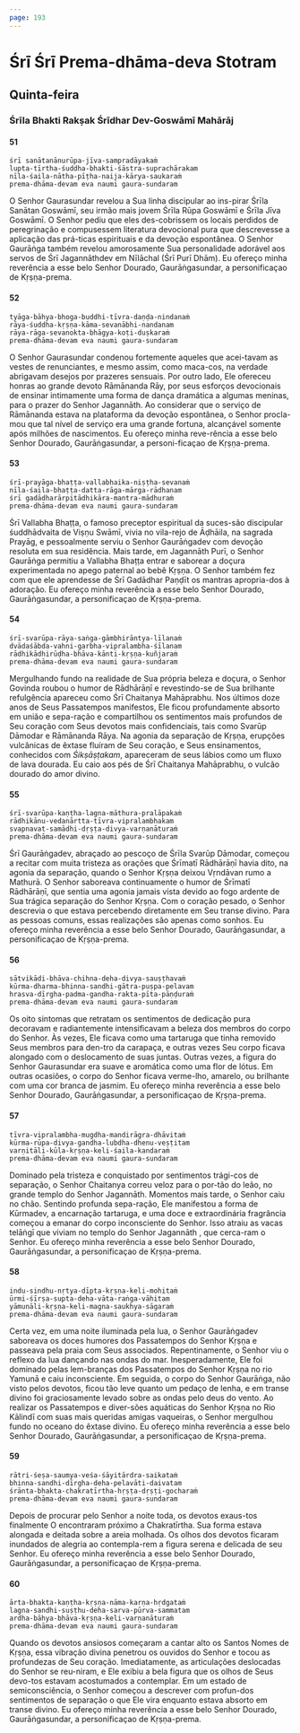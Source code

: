 ```yaml
---
page: 193
---
```


# Śrī Śrī Prema-dhāma-deva Stotram

## Quinta-feira

### Śrīla Bhakti Rakṣak Śrīdhar Dev-Goswāmī Mahārāj

#### 51

    śrī sanātanānurūpa-jīva-sampradāyakaṁ
    lupta-tīrtha-śuddha-bhakti-śāstra-suprachārakam
    nīla-śaila-nātha-pīṭha-naija-kārya-saukaraṁ
    prema-dhāma-devam eva naumi gaura-sundaram

O Senhor Gaurasundar revelou a Sua linha discipular ao ins-pirar Śrīla Sanātan Goswāmī, seu irmão mais jovem Śrīla Rūpa Goswāmī e Śrīla Jīva Goswāmī. O Senhor pediu que eles des-cobrissem os locais perdidos de peregrinação e compusessem literatura devocional pura que descrevesse a aplicação das prá-ticas espirituais e da devoção espontânea. O Senhor Gaurāṅga também revelou amorosamente Sua personalidade adorável aos servos de Śrī Jagannāthdev em Nīlāchal (Śrī Purī Dhām). Eu ofereço minha reverência a esse belo Senhor Dourado, Gaurāṅgasundar, a personificaçao de Kṛṣṇa-prema.

#### 52

    tyāga-bāhya-bhoga-buddhi-tīvra-daṇḍa-nindanaṁ
    rāya-śuddha-kṛṣṇa-kāma-sevanābhi-nandanam
    rāya-rāga-sevanokta-bhāgya-koṭi-duṣkaraṁ
    prema-dhāma-devam eva naumi gaura-sundaram

O Senhor Gaurasundar condenou fortemente aqueles que acei-tavam as vestes de renunciantes, e mesmo assim, como maca-cos, na verdade abrigavam desejos por prazeres sensuais. Por outro lado, Ele ofereceu honras ao grande devoto Rāmānanda Rāy, por seus esforços devocionais de ensinar intimamente uma forma de dança dramática a algumas meninas, para o prazer do Senhor Jagannāth. Ao considerar que o serviço de Rāmānanda estava na plataforma da devoção espontânea, o Senhor procla-mou que tal nível de serviço era uma grande fortuna, alcançável somente após milhões de nascimentos. Eu ofereço minha reve-rência a esse belo Senhor Dourado, Gaurāṅgasundar, a personi-ficaçao de Kṛṣṇa-prema.

#### 53

    śrī-prayāga-bhaṭṭa-vallabhaika-niṣṭha-sevanaṁ
    nīla-śaila-bhaṭṭa-datta-rāga-mārga-rādhanam
    śrī gadādharārpitādhikāra-mantra-mādhuraṁ
    prema-dhāma-devam eva naumi gaura-sundaram

Śrī Vallabha Bhaṭṭa, o famoso preceptor espiritual da suces-são discipular śuddhādvaita de Viṣṇu Swāmī, vivia no vila-rejo de Āḍhāila, na sagrada Prayāg, e pessoalmente serviu o Senhor Gaurāṅgadev com devoção resoluta em sua residência. Mais tarde, em Jagannāth Purī, o Senhor Gaurāṅga permitiu a Vallabha Bhaṭṭa entrar e saborear a doçura experimentada no apego paternal ao bebê Kṛṣṇa. O Senhor também fez com que ele aprendesse de Śrī Gadādhar Paṇḍīt os mantras apropria-dos à adoração. Eu ofereço minha reverência a esse belo Senhor Dourado, Gaurāṅgasundar, a personificaçao de Kṛṣṇa-prema.

#### 54

    śrī-svarūpa-rāya-saṅga-gāmbhirāntya-līlanaṁ
    dvādaśābda-vahni-garbha-vipralambha-śīlanam
    rādhikādhirūḍha-bhāva-kānti-kṛṣṇa-kuñjaraṁ
    prema-dhāma-devam eva naumi gaura-sundaram

Mergulhando fundo na realidade de Sua própria beleza e doçura, o Senhor Govinda roubou o humor de Rādhārāṇī e revestindo-se de Sua brilhante refulgência apareceu como Śrī Chaitanya Mahāprabhu. Nos últimos doze anos de Seus Passatempos manifestos, Ele ficou profundamente absorto em união e sepa-ração e compartilhou os sentimentos mais profundos de Seu coração com Seus devotos mais confidenciais, tais como Svarūp Dāmodar e Rāmānanda Rāya. Na agonia da separação de Kṛṣṇa, erupções vulcânicas de êxtase fluíram de Seu coração, e Seus ensinamentos, conhecidos com *Śikṣāṣṭakam*, apareceram de seus lábios como um fluxo de lava dourada. Eu caio aos pés de Śrī Chaitanya Mahāprabhu, o vulcão dourado do amor divino.

#### 55

    śrī-svarūpa-kaṇṭha-lagna-māthura-pralāpakaṁ
    rādhikānu-vedanārtta-tīvra-vipralambhakam
    svapnavat-samādhi-dṛṣṭa-divya-varṇanāturaṁ
    prema-dhāma-devam eva naumi gaura-sundaram

Śrī Gaurāṅgadev, abraçado ao pescoço de Śrīla Svarūp Dāmodar, começou a recitar com muita tristeza as orações que Śrīmatī Rādhārāṇī havia dito, na agonia da separação, quando o Senhor Kṛṣṇa deixou Vṛndāvan rumo a Mathurā. O Senhor saboreava continuamente o humor de Śrīmatī Rādhārāṇī, que sentia uma agonia jamais vista devido ao fogo ardente de Sua trágica separação do Senhor Kṛṣṇa. Com o coração pesado, o Senhor descrevia o que estava percebendo diretamente em Seu transe divino. Para as pessoas comuns, essas realizações são apenas como sonhos. Eu ofereço minha reverência a esse belo Senhor Dourado, Gaurāṅgasundar, a personificaçao de Kṛṣṇa-prema.

#### 56

    sātvikādi-bhāva-chihna-deha-divya-sauṣṭhavaṁ
    kūrma-dharma-bhinna-sandhi-gātra-puṣpa-pelavam
    hrasva-dīrgha-padma-gandha-rakta-pīta-pāṇḍuraṁ
    prema-dhāma-devam eva naumi gaura-sundaram

Os oito sintomas que retratam os sentimentos de dedicação pura decoravam e radiantemente intensificavam a beleza dos membros do corpo do Senhor. Às vezes, Ele ficava como uma tartaruga que tinha removido Seus membros para den-tro da carapaça, e outras vezes Seu corpo ficava alongado com o deslocamento de suas juntas. Outras vezes, a figura do Senhor Gaurasundar era suave e aromática como uma flor de lótus. Em outras ocasiões, o corpo do Senhor ficava verme-lho, amarelo, ou brilhante com uma cor branca de jasmim. Eu ofereço minha reverência a esse belo Senhor Dourado, Gaurāṅgasundar, a personificaçao de Kṛṣṇa-prema.

#### 57

    tīvra-vipralambha-mugdha-mandirāgra-dhāvitaṁ
    kūrma-rūpa-divya-gandha-lubdha-dhenu-veṣṭitam
    varṇitāli-kūla-kṛṣṇa-keli-śaila-kandaraṁ
    prema-dhāma-devam eva naumi gaura-sundaram

Dominado pela tristeza e conquistado por sentimentos trági-cos de separação, o Senhor Chaitanya correu veloz para o por-tão do leão, no grande templo do Senhor Jagannāth. Momentos mais tarde, o Senhor caiu no chão. Sentindo profunda sepa-ração, Ele manifestou a forma de Kūrmadev, a encarnação tartaruga, e uma doce e extraordinária fragrância começou a emanar do corpo inconsciente do Senhor. Isso atraiu as vacas telāṅgī que viviam no templo do Senhor Jagannāth , que cerca-ram o Senhor. Eu ofereço minha reverência a esse belo Senhor Dourado, Gaurāṅgasundar, a personificaçao de Kṛṣṇa-prema.

#### 58

    indu-sindhu-nṛtya-dīpta-kṛṣṇa-keli-mohitaṁ
    ūrmi-śīrṣa-supta-deha-vāta-raṅga-vāhitam
    yāmunāli-kṛṣṇa-keli-magna-saukhya-sāgaraṁ
    prema-dhāma-devam eva naumi gaura-sundaram

Certa vez, em uma noite iluminada pela lua, o Senhor Gaurāṅgadev saboreava os doces humores dos Passatempos do Senhor Kṛṣṇa e passeava pela praia com Seus associados. Repentinamente, o Senhor viu o reflexo da lua dançando nas ondas do mar. Inesperadamente, Ele foi dominado pelas lem-branças dos Passatempos do Senhor Kṛṣṇa no rio Yamunā e caiu inconsciente. Em seguida, o corpo do Senhor Gaurāṅga, não visto pelos devotos, ficou tão leve quanto um pedaço de lenha, e em transe divino foi graciosamente levado sobre as ondas pelo deus do vento. Ao realizar os Passatempos e diver-sões aquáticas do Senhor Kṛṣṇa no Rio Kālindī com suas mais queridas amigas vaqueiras, o Senhor mergulhou fundo no oceano do êxtase divino. Eu ofereço minha reverência a esse belo Senhor Dourado, Gaurāṅgasundar, a personificaçao de Kṛṣṇa-prema.

#### 59

    rātri-śeṣa-saumya-veśa-śāyitārdra-saikataṁ
    bhinna-sandhi-dīrgha-deha-pelavāti-daivatam
    śrānta-bhakta-chakratīrtha-hṛṣṭa-dṛṣṭi-gocharaṁ
    prema-dhāma-devam eva naumi gaura-sundaram

Depois de procurar pelo Senhor a noite toda, os devotos exaus-tos finalmente O encontraram próximo a Chakratīrtha. Sua forma estava alongada e deitada sobre a areia molhada. Os olhos dos devotos ficaram inundados de alegria ao contempla-rem a figura serena e delicada de seu Senhor. Eu ofereço minha reverência a esse belo Senhor Dourado, Gaurāṅgasundar, a personificaçao de Kṛṣṇa-prema.

#### 60

    ārta-bhakta-kaṇṭha-kṛṣṇa-nāma-karṇa-hṛdgataṁ
    lagna-sandhi-suṣṭhu-deha-sarva-pūrva-sammatam
    ardha-bāhya-bhāva-kṛṣṇa-keli-varṇanāturaṁ
    prema-dhāma-devam eva naumi gaura-sundaram

Quando os devotos ansiosos começaram a cantar alto os Santos Nomes de Kṛṣṇa, essa vibração divina penetrou os ouvidos do Senhor e tocou as profundezas de Seu coração. Imediatamente, as articulações deslocadas do Senhor se reu-niram, e Ele exibiu a bela figura que os olhos de Seus devo-tos estavam acostumados a contemplar. Em um estado de semiconsciência, o Senhor começou a descrever com profun-dos sentimentos de separação o que Ele vira enquanto estava absorto em transe divino. Eu ofereço minha reverência a esse belo Senhor Dourado, Gaurāṅgasundar, a personificaçao de Kṛṣṇa-prema.

